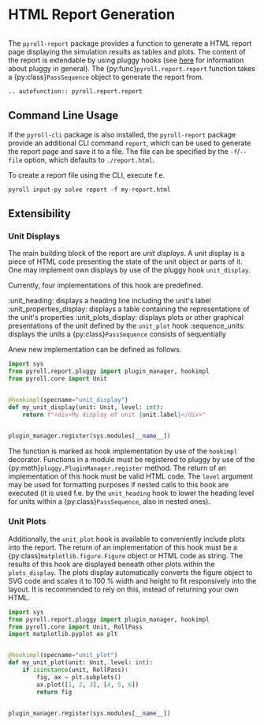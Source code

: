 # HTML Report Generation

```{py:currentmodule} pyroll.core
```

The `pyroll-report` package provides a function to generate a HTML report page displaying the simulation results as tables and plots.
The content of the report is extendable by using pluggy hooks (see [here](https://pluggy.readthedocs.io/) for information about pluggy in general).
The {py:func}`pyroll.report.report` function takes a {py:class}`PassSequence` object to generate the report from.

```{eval-rst}
.. autofunction:: pyroll.report.report
```

## Command Line Usage

If the `pyroll-cli` package is also installed, the `pyroll-report` package provide an additional CLI command `report`, which can be used to generate the report page and save it to a file.
The file can be specified by the `-f`/`--file` option, which defaults to `./report.html`.

To create a report file using the CLI, execute f.e.

    pyroll input-py solve report -f my-report.html

## Extensibility

### Unit Displays

The main building block of the report are *unit displays*.
A unit display is a piece of HTML code presenting the state of the unit object or parts of it.
One may implement own displays by use of the pluggy hook `unit_display`.

Currently, four implementations of this hook are predefined.

:unit_heading: displays a heading line including the unit's label
:unit_properties_display: displays a table containing the representations of the unit's properties
:unit_plots_display: displays plots or other graphical presentations of the unit defined by the `unit_plot` hook
:sequence_units: displays the units a {py:class}`PassSequence` consists of sequentially

Anew new implementation can be defined as follows.

```python
import sys
from pyroll.report.pluggy import plugin_manager, hookimpl
from pyroll.core import Unit


@hookimpl(specname="unit_display")
def my_unit_display(unit: Unit, level: int):
    return f"<div>My display of unit {unit.label}</div>"


plugin_manager.register(sys.modules[__name__])
```

The function is marked as hook implementation by use of the `hookimpl` decorator.
Functions in a module must be registered to pluggy by use of the {py:meth}`pluggy.PluginManager.register` method.
The return of an implementation of this hook must be valid HTML code.
The `level` argument may be used for formatting purposes if nested calls to this hook are executed (it is used f.e. by the `unit_heading` hook to lower the heading level for units within a {py:class}`PassSequence`, also in nested ones).

### Unit Plots

Additionally, the `unit_plot` hook is available to conveniently include plots into the report.
The return of an implementation of this hook must be a {py:class}`matplotlib.figure.Figure` object or HTML code as string.
The results of this hook are displayed beneath other plots within the `plots_display`.
The plots display automatically converts the figure object to SVG code and scales it to 100 % width and height to fit responsively into the layout.
It is recommended to rely on this, instead of returning your own HTML.

```python
import sys
from pyroll.report.pluggy import plugin_manager, hookimpl
from pyroll.core import Unit, RollPass
import matplotlib.pyplot as plt


@hookimpl(specname="unit_plot")
def my_unit_plot(unit: Unit, level: int):
    if isinstance(unit, RollPass):
        fig, ax = plt.subplots()
        ax.plot([1, 2, 3], [4, 5, 6])
        return fig


plugin_manager.register(sys.modules[__name__])
```
